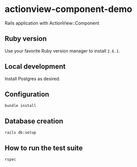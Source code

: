 # actionview-component-demo

Rails application with ActionView::Component

## Ruby version

Use your favorite Ruby version manager to install `2.6.1`.

## Local development

Install Postgres as desired.

## Configuration

`bundle install`

## Database creation

`rails db:setup`

## How to run the test suite

`rspec`
